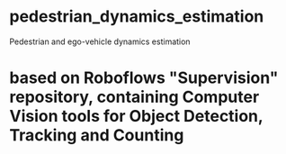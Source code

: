 # pedestrian_dynamics_estimation
Pedestrian and ego-vehicle dynamics estimation
# based on Roboflows "Supervision" repository, containing Computer Vision tools for Object Detection, Tracking and Counting
